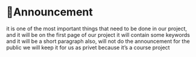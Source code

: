 # 📣Announcement
it is one of the most important things that need to be done in our project, and it will be on the first page of our project it will contain some keywords and it will be a short paragraph also, will not do the announcement for the public we will keep it for us as privet because it’s a course project 
